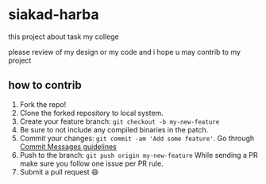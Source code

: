 # siakad-harba
this project about task my college

please review of my design or my code and i hope u may contrib to my project

## how to contrib
1. Fork the repo!
2. Clone the forked repository to local system.
3. Create your feature branch: `git checkout -b my-new-feature`
4. Be sure to not include any compiled binaries in the patch.
5. Commit your changes: `git commit -am 'Add some feature'`.
   Go through [Commit Messages guidelines](CONTRIBUTING.md#write-good-commit-messages)
6. Push to the branch: `git push origin my-new-feature`
While sending a PR make sure you follow one issue per PR rule.
7. Submit a pull request :smile:


